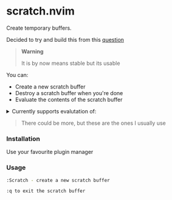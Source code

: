 # scratch.nvim

Create temporary buffers.

Decided to try and build this from this [question](https://vi.stackexchange.com/questions/11310/what-is-a-scratch-window)

> **Warning**
> 
> It is by now means stable but its usable

You can:
- Create a new scratch buffer
- Destroy a scratch buffer when you're done
- Evaluate the contents of the scratch buffer

<details>
<Summary>Currently supports evalutation of:</Summary>

  <details>
  <Summary>Python</Summary>

  ```bash
  :w !python
  ```
  </details>
  <details>
  <Summary>JavaScript</Summary>

  ```bash
  :w !node
  ```
  </details>

  <details>
  <Summary>TypeScript</Summary>

  ```bash
  :w !npx ts-node
  ```
  </details>
</details>

> There could be more, but these are the ones I usually use

### Installation
Use your favourite plugin manager

### Usage
```bash
:Scratch - create a new scratch buffer

:q to exit the scratch buffer
```
